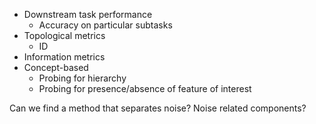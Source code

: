 - Downstream task performance
	- Accuracy on particular subtasks
- Topological metrics
	- ID
- Information metrics
- Concept-based 
	- Probing for hierarchy
	- Probing for presence/absence of feature of interest

Can we find a method that separates noise? Noise related components?